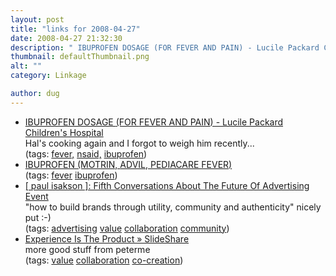 ```yaml
---
layout: post
title: "links for 2008-04-27"
date: 2008-04-27 21:32:30
description: " IBUPROFEN DOSAGE (FOR FEVER AND PAIN) - Lucile Packard Children&#8217;s Hospital Hal&#8217;s cooking again and I forgot to weigh him recently&#8230; (tags --  fever, nsaid, ibuprofen) IBUPROFEN (MOTRIN, ADVIL, PEDIACARE FEVER) (tags --  fever ibuprofen) [ paul isakson ] --  Fifth Conversations&#8230;"
thumbnail: defaultThumbnail.png
alt: ""
category: Linkage

author: dug
---
```


<ul class="delicious">
	<li>
		<div class="delicious-link"><a href="http://www.lpch.org/HealthLibrary/ParentCareTopics/DrugDosageTables/Ibuprofenforfeverandpain.html"><span class="caps">IBUPROFEN DOSAGE </span>(FOR <span class="caps">FEVER AND PAIN</span>) - Lucile Packard Children's Hospital</a></div>
		<div class="delicious-extended">Hal's cooking again and I forgot to weigh him recently...</div>
		<div class="delicious-tags">(tags: <a href="http://del.icio.us/dug/fever,">fever,</a> <a href="http://del.icio.us/dug/nsaid,">nsaid,</a> <a href="http://del.icio.us/dug/ibuprofen">ibuprofen</a>)</div>
	</li>
	<li>
		<div class="delicious-link"><a href="http://www.askdrsears.com/html/8/T088900.asp#T088901"><span class="caps">IBUPROFEN </span>(MOTRIN, <span class="caps">ADVIL, PEDIACARE FEVER</span>)</a></div>
		<div class="delicious-tags">(tags: <a href="http://del.icio.us/dug/fever">fever</a> <a href="http://del.icio.us/dug/ibuprofen">ibuprofen</a>)</div>
	</li>
	<li>
		<div class="delicious-link"><a href="http://paulisakson.typepad.com/planning/2008/04/fifth-conversat.html">[ paul isakson ]: Fifth Conversations About The Future Of Advertising Event</a></div>
		<div class="delicious-extended">"how to build brands through utility, community and authenticity" nicely put :-)</div>
		<div class="delicious-tags">(tags: <a href="http://del.icio.us/dug/advertising">advertising</a> <a href="http://del.icio.us/dug/value">value</a> <a href="http://del.icio.us/dug/collaboration">collaboration</a> <a href="http://del.icio.us/dug/community">community</a>)</div>
	</li>
	<li>
		<div class="delicious-link"><a href="http://www.slideshare.net/peterme/experience-is-the-product?src=related_normal&amp;rel=204140">Experience Is The Product » SlideShare</a></div>
		<div class="delicious-extended">more good stuff from peterme</div>
		<div class="delicious-tags">(tags: <a href="http://del.icio.us/dug/value">value</a> <a href="http://del.icio.us/dug/collaboration">collaboration</a> <a href="http://del.icio.us/dug/co-creation">co-creation</a>)</div>
	</li>
</ul>
